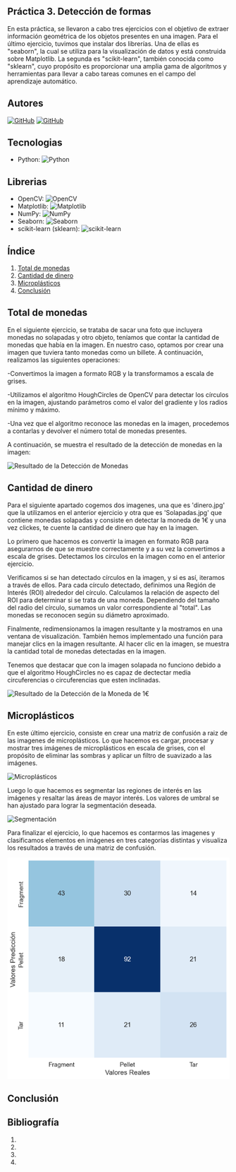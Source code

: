 ## Práctica 3. Detección de formas

En esta práctica, se llevaron a cabo tres ejercicios con el objetivo de extraer información geométrica de los objetos presentes en una imagen. Para el último ejercicio, tuvimos que instalar dos librerías. Una de ellas es "seaborn", la cual se utiliza para la visualización de datos y está construida sobre Matplotlib. La segunda es "scikit-learn", también conocida como "sklearn", cuyo propósito es proporcionar una amplia gama de algoritmos y herramientas para llevar a cabo tareas comunes en el campo del aprendizaje automático.

## Autores
[![GitHub](https://img.shields.io/badge/GitHub-Ana%20del%20Carmen%20Santana%20Ojeda-red?style=flat-square&logo=github)](https://github.com/AnaSantana016)
[![GitHub](https://img.shields.io/badge/GitHub-Pablo%20Santana-blue?style=flat-square&logo=github)](https://github.com/pablosanttanaa)

## Tecnologias
  -  Python: ![Python](https://img.shields.io/badge/Python-3.x-blue?style=flat-square&logo=python)

## Librerias 
  - OpenCV: ![OpenCV](https://img.shields.io/badge/OpenCV-Latest-brightgreen?style=flat-square&logo=opencv)
  - Matplotlib: ![Matplotlib](https://img.shields.io/badge/Matplotlib-Latest-yellow?style=flat-square&logo=matplotlib)
  - NumPy: ![NumPy](https://img.shields.io/badge/NumPy-Latest-blueviolet?style=flat-square&logo=numpy)
  - Seaborn: ![Seaborn](https://img.shields.io/badge/Seaborn-Latest-orange?style=flat-square&logo=seaborn)
  - scikit-learn (sklearn): ![scikit-learn](https://img.shields.io/badge/scikit--learn-Latest-blue?style=flat-square&logo=scikit-learn)


## Índice

1. [Total de monedas](#total-de-monedas)
2. [Cantidad de dinero](#cantidad-de-dinero)
3. [Microplásticos](#microplásticos)
4. [Conclusión](#conclusión)

## Total de monedas

En el siguiente ejercicio, se trataba de sacar una foto que incluyera monedas no solapadas y otro objeto, teníamos que contar la cantidad de monedas que había en la imagen. En nuestro caso, optamos por crear una imagen que tuviera tanto monedas como un billete. A continuación, realizamos las siguientes operaciones:

-Convertimos la imagen a formato RGB y la transformamos a escala de grises.

-Utilizamos el algoritmo HoughCircles de OpenCV para detectar los círculos en la imagen, ajustando parámetros como el valor del gradiente y los radios mínimo y máximo.

-Una vez que el algoritmo reconoce las monedas en la imagen, procedemos a contarlas y devolver el número total de monedas presentes.

A continuación, se muestra el resultado de la detección de monedas en la imagen:

![Resultado de la Detección de Monedas](total_de_monedas.png)

## Cantidad de dinero

Para el siguiente apartado cogemos dos imagenes, una que es 'dinero.jpg' que la utilizamos en el anterior ejercicio y otra que es 'Solapadas.jpg' que contiene monedas solapadas y consiste en detectar la moneda de 1€ y una vez clickes, te cuente la cantidad de dinero que hay en la imagen. 

Lo primero que hacemos es convertir la imagen en formato RGB para asegurarnos de que se muestre correctamente y a su vez la convertimos a escala de grises. Detectamos los círculos en la imagen como en el anterior ejercicio. 

Verificamos si se han detectado círculos en la imagen, y si es así, iteramos a través de ellos. Para cada círculo detectado, definimos una Región de Interés (ROI) alrededor del círculo. Calculamos la relación de aspecto del ROI para determinar si se trata de una moneda. Dependiendo del tamaño del radio del círculo, sumamos un valor correspondiente al "total". Las monedas se reconocen según su diámetro aproximado.

Finalmente, redimensionamos la imagen resultante y la mostramos en una ventana de visualización. También hemos implementado una función para manejar clics en la imagen resultante. Al hacer clic en la imagen, se muestra la cantidad total de monedas detectadas en la imagen.

Tenemos que destacar que con la imagen solapada no funciono debido a que el algoritmo HoughCircles no es capaz de dectectar media circuferencias o circuferencias que esten inclinadas.

![Resultado de la Detección de la Moneda de 1€](cantidad_de_dinero.png)

## Microplásticos

En este último ejercicio, consiste en crear una matriz de confusión a raiz de las imagenes de microplásticos. Lo que hacemos es cargar, procesar y mostrar tres imágenes de microplásticos en escala de grises, con el propósito de eliminar las sombras y aplicar un filtro de suavizado a las imágenes.

![Microplásticos](microplasticos.png)

Luego lo que hacemos es segmentar las regiones de interés en las imágenes y resaltar las áreas de mayor interés. Los valores de umbral se han ajustado para lograr la segmentación deseada. 

![Segmentación](segmentacion.png)

Para finalizar el ejercicio, lo que hacemos es contarmos las imagenes y clasificamos elementos en imágenes en tres categorías distintas y visualiza los resultados a través de una matriz de confusión.

![Matriz de Confusión](matriz.png)

## Conclusión



## Bibliografía

1. []()
2. []()
3. []()
4. []()